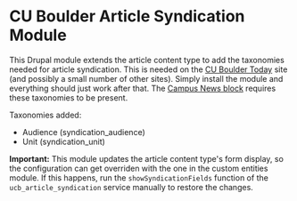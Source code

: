 # CU Boulder Article Syndication Module

This Drupal module extends the article content type to add the taxonomies
needed for article syndication. This is needed on the 
[CU Boulder Today](https://www.colorado.edu/today/) site (and possibly a small
number of other sites). Simply install the module and everything should just
work after that. The
[Campus News block](https://webexpress.colorado.edu/article/637-campus-news-block)
requires these taxonomies to be present.

Taxonomies added:

- Audience (syndication_audience)
- Unit (syndication_unit)

**Important:** This module updates the article content type's form display, so
the configuration can get overriden with the one in the custom entities module.
If this happens, run the `showSyndicationFields` function of the
`ucb_article_syndication` service manually to restore the changes.

